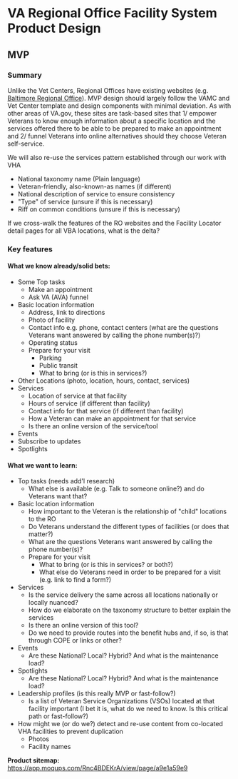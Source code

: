 # VA Regional Office Facility System Product Design

## MVP

### Summary
Unlike the Vet Centers, Regional Offices have existing websites (e.g. [Baltimore Regional Office](https://www.benefits.va.gov/ROBALTIMORE/)). MVP design should largely follow the VAMC and Vet Center template and design components with minimal deviation. As with other areas of VA.gov, these sites are task-based sites that 1/ empower Veterans to know enough information about a specific location and the services offered there to be able to be prepared to make an appointment and 2/ funnel Veterans into online alternatives should they choose Veteran self-service.

We will also re-use the services pattern established through our work with VHA
- National taxonomy name (Plain language)
- Veteran-friendly, also-known-as names (if different)
- National description of service to ensure consistency
- "Type" of service (unsure if this is necessary)
- Riff on common conditions (unsure if this is necessary)


If we cross-walk the features of the RO websites and the Facility Locator detail pages for all VBA locations, what is the delta?

### Key features

#### What we know already/solid bets:
- Some Top tasks
  - Make an appointment
  - Ask VA (AVA) funnel
- Basic location information 
  - Address, link to directions
  - Photo of facility
  - Contact info e.g. phone, contact centers (what are the questions Veterans want answered by calling the phone number(s)?)
  - Operating status
  - Prepare for your visit
    - Parking
    - Public transit
    - What to bring (or is this in services?)
 - Other Locations (photo, location, hours, contact, services)
 - Services
    - Location of service at that facility
    - Hours of service (if different than facility)
    - Contact info for that service (if different than facility)
    - How a Veteran can make an appointment for that service
    - Is there an online version of the service/tool
 - Events
 - Subscribe to updates
 - Spotlights

 
 #### What we want to learn:
- Top tasks (needs add'l research)
  - What else is available (e.g. Talk to someone online?) and do Veterans want that?
- Basic location information 
  - How important to the Veteran is the relationship of "child" locations to the RO
  - Do Veterans understand the different types of facilities (or does that matter?)
  - What are the questions Veterans want answered by calling the phone number(s)?
  - Prepare for your visit
    - What to bring (or is this in services? or both?)
    - What else do Veterans need in order to be prepared for a visit (e.g. link to find a form?)
- Services
    - Is the service delivery the same across all locations nationally or locally nuanced?
    - How do we elaborate on the taxonomy structure to better explain the services
    - Is there an online version of this tool?
    - Do we need to provide routes into the benefit hubs and, if so, is that through COPE or links or other?
 - Events 
    - Are these National? Local? Hybrid? And what is the maintenance load?
 - Spotlights 
    - Are these National? Local? Hybrid? And what is the maintenance load?
 - Leadership profiles (is this really MVP or fast-follow?)
    - Is a list of Veteran Service Organizations (VSOs) located at that facility important (I bet it is, what do we need to know. Is this critical path or fast-follow?)
- How might we (or do we?) detect and re-use content from co-located VHA facilities to prevent duplication
  - Photos
  - Facility names

**Product sitemap:** https://app.moqups.com/Rnc4BDEKrA/view/page/a9e1a59e9
